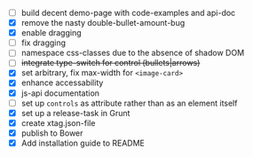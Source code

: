 - [ ] build decent demo-page with code-examples and api-doc
- [x] remove the nasty double-bullet-amount-bug
- [x] enable dragging
- [ ] fix dragging
- [ ] namespace css-classes due to the absence of shadow DOM
- [ ] ~~integrate type-switch for control (bullets|arrows)~~
- [x] set arbitrary, fix max-width for `<image-card>`
- [x] enhance accessability
- [x] js-api documentation
- [ ] set up `controls` as attribute rather than as an element itself
- [x] set up a release-task in Grunt
- [x] create xtag.json-file
- [x] publish to Bower
- [x] Add installation guide to README
